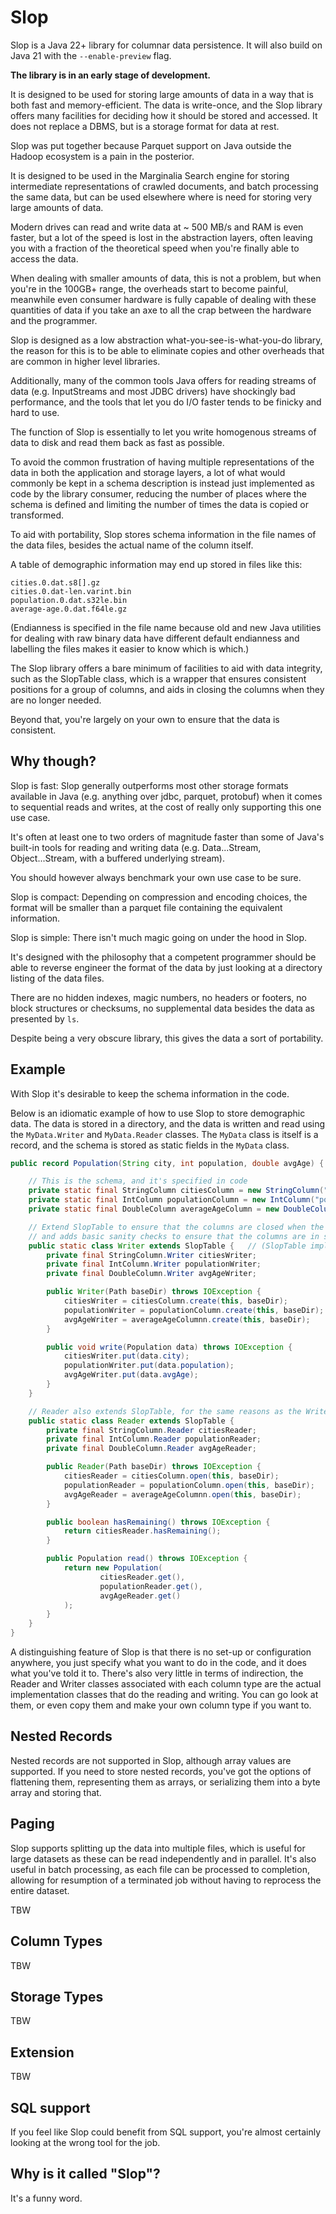 # Slop

Slop is a Java 22+ library for columnar data persistence.  It will also 
build on Java 21 with the `--enable-preview` flag.  

**The library is in an early stage of development.**

It is designed to be used for storing large amounts of data in a way 
that is both fast and memory-efficient.  The data is write-once, and 
the Slop library offers many facilities for deciding how it should be 
stored and accessed.   It does not replace a DBMS, but is a storage
format for data at rest. 

Slop was put together because Parquet support on Java outside the Hadoop 
ecosystem is a pain in the posterior.

It is designed to be used in the Marginalia Search engine for storing
intermediate representations of crawled documents, and batch processing
the same data, but can be used elsewhere where is need for storing very 
large amounts of data.  

Modern drives can read and write data at ~ 500 MB/s and RAM is
even faster, but a lot of the speed is lost in the abstraction layers,
often leaving you with a fraction of the theoretical speed when you're
finally able to access the data.

When dealing with smaller amounts of data, this is not a problem, but 
when you're in the 100GB+ range, the overheads start to become painful,
meanwhile even consumer hardware is fully capable of dealing with these
quantities of data if you take an axe to all the crap between the hardware 
and the programmer. 

Slop is designed as a low abstraction what-you-see-is-what-you-do library, 
the reason for this is to be able to eliminate copies and other overheads 
that are common in higher level libraries.  

Additionally, many of the common tools Java offers for reading streams of 
data (e.g. InputStreams and most JDBC drivers) have shockingly bad performance, and 
the tools that let you do I/O faster tends to be finicky and hard to use.  

The function of Slop is essentially to let you write homogenous streams of
data to disk and read them back as fast as possible.

To avoid the common frustration of having multiple representations of 
the data in both the application and storage layers, a lot of what 
would commonly be kept in a schema description is instead just implemented 
as code by the library consumer, reducing the number of places where the 
schema is defined and limiting the number of times the data is copied 
or transformed.

To aid with portability, Slop stores schema information in the file names of the 
data files, besides the actual name of the column itself.   

A table of demographic information may end up stored in files like this:

```text
cities.0.dat.s8[].gz
cities.0.dat-len.varint.bin
population.0.dat.s32le.bin
average-age.0.dat.f64le.gz
```

(Endianness is specified in the file name because old and new Java utilities for dealing
with raw binary data have different default endianness and labelling the files makes it 
easier to know which is which.)

The Slop library offers a bare minimum of facilities to aid with data integrity, 
such as the SlopTable class, which is a wrapper that ensures consistent positions 
for a group of columns, and aids in closing the columns when they are no longer 
needed.  

Beyond that, you're largely on your own to ensure that the data is consistent.

## Why though?

Slop is fast:  Slop generally outperforms most other storage formats available in Java
(e.g. anything over jdbc, parquet, protobuf) when it comes to sequential 
reads and writes, at the cost of really only supporting this one use case.

It's often at least one to two orders of magnitude faster than some of Java's
built-in tools for reading and writing data (e.g. Data...Stream, Object...Stream, 
with a buffered underlying stream).  

You should however always benchmark your own use case to be sure.

Slop is compact:  Depending on compression and encoding choices, the format will be smaller
than a parquet file containing the equivalent information.

Slop is simple:  There isn't much magic going on under the hood in Slop.  

It's designed with the philosophy that a competent programmer
should be able to reverse engineer the format of the data by 
just looking at a directory listing of the data files.  

There are no hidden indexes, magic numbers, no headers or footers, 
no block structures or checksums, no supplemental data besides 
the data as presented by `ls`.

Despite being a very obscure library, this gives the data a sort 
of portability.

## Example

With Slop it's desirable to keep the schema information in the code.  

Below is an idiomatic example of how to use Slop to store demographic data.  The data is stored in a directory, 
and the data is written and read using the `MyData.Writer` and `MyData.Reader` classes.  The `MyData` class is 
itself is a record, and the schema is stored as static fields in the `MyData` class.

```java
public record Population(String city, int population, double avgAge) {

    // This is the schema, and it's specified in code
    private static final StringColumn citiesColumn = new StringColumn("cities", StorageType.GZIP);
    private static final IntColumn populationColumn = new IntColumn("population", StorageType.PLAIN);
    private static final DoubleColumn averageAgeColumn = new DoubleColumn("average-age", StorageType.PLAIN);

    // Extend SlopTable to ensure that the columns are closed when the table is closed,
    // and adds basic sanity checks to ensure that the columns are in sync.
    public static class Writer extends SlopTable {   // (SlopTable implements AutoCloseable) 
        private final StringColumn.Writer citiesWriter;
        private final IntColumn.Writer populationWriter;
        private final DoubleColumn.Writer avgAgeWriter;

        public Writer(Path baseDir) throws IOException {
            citiesWriter = citiesColumn.create(this, baseDir);
            populationWriter = populationColumn.create(this, baseDir);
            avgAgeWriter = averageAgeColumnn.create(this, baseDir);
        }

        public void write(Population data) throws IOException {
            citiesWriter.put(data.city);
            populationWriter.put(data.population);
            avgAgeWriter.put(data.avgAge);
        }
    }

    // Reader also extends SlopTable, for the same reasons as the Writer
    public static class Reader extends SlopTable {
        private final StringColumn.Reader citiesReader;
        private final IntColumn.Reader populationReader;
        private final DoubleColumn.Reader avgAgeReader;

        public Reader(Path baseDir) throws IOException {
            citiesReader = citiesColumn.open(this, baseDir);
            populationReader = populationColumn.open(this, baseDir);
            avgAgeReader = averageAgeColumnn.open(this, baseDir);
        }

        public boolean hasRemaining() throws IOException {
            return citiesReader.hasRemaining();
        }

        public Population read() throws IOException {
            return new Population(
                    citiesReader.get(),
                    populationReader.get(),
                    avgAgeReader.get()
            );
        }
    }
}
```

A distinguishing feature of Slop is that there is no set-up or configuration anywhere, you just specify what you want
to do in the code, and it does what you've told it to.  There's also very little in terms of indirection, the Reader
and Writer classes associated with each column type are the actual implementation classes that do the reading and
writing.  You can go look at them, or even copy them and make your own column type if you want to.

## Nested Records

Nested records are not supported in Slop, although array values are supported.  If you need to store nested records,
you've got the options of flattening them, representing them as arrays, or serializing them into a byte array and 
storing that.

## Paging

Slop supports splitting up the data into multiple files, which is useful for large datasets as these can be read independently
and in parallel.  It's also useful in batch processing, as each file can be processed to completion, allowing for resumption
of a terminated job without having to reprocess the entire dataset.

TBW

## Column Types

TBW

## Storage Types

TBW

## Extension

TBW

## SQL support

If you feel like Slop could benefit from SQL support, you're almost certainly looking at the wrong tool for the job.

## Why is it called "Slop"?

It's a funny word.  